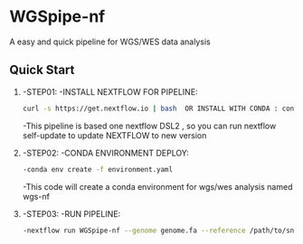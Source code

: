 # WGSpipe-nf
A easy and quick pipeline for WGS/WES data analysis

## Quick Start
1. -STEP01:
	-INSTALL NEXTFLOW FOR PIPELINE: 
	```bash
	curl -s https://get.nextflow.io | bash  OR INSTALL WITH CONDA : conda install nextflow 
	```
	-This pipeline is based one nextflow DSL2 , so you can run nextflow self-update to update NEXTFLOW to new version

2. -STEP02:
	-CONDA ENVIRONMENT DEPLOY:
	```bash
	-conda env create -f environment.yaml
	```
	-This code will create a conda environment for wgs/wes analysis named wgs-nf
3. -STEP03:
	-RUN PIPELINE:
	```bash
	-nextflow run WGSpipe-nf --genome genome.fa --reference /path/to/snpindel_annotation --reads 'reads/*_{1,2}.fq.gz'
	```